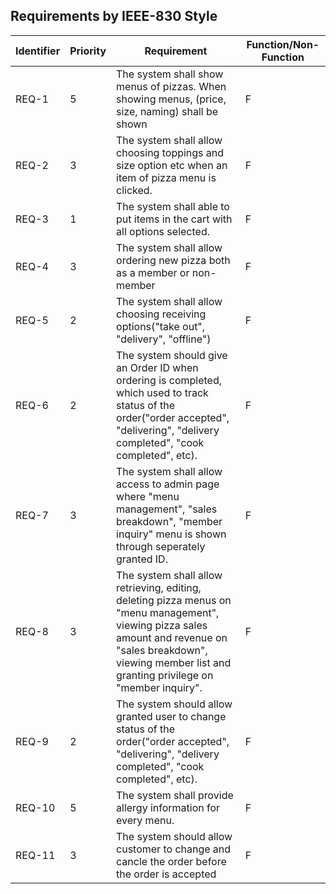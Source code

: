 ## Requirements by IEEE-830 Style

| Identifier | Priority | Requirement | Function/Non-Function |
| - | - | - | - |
| REQ-1 | 5 | The system shall show menus of pizzas. When showing menus, (price, size, naming) shall be shown | F |
| REQ-2 | 3 | The system shall allow choosing toppings and size option etc when an item of pizza menu is clicked. | F |
| REQ-3 | 1 | The system shall able to put items in the cart with all options selected. | F |
| REQ-4 | 3 | The system shall allow ordering new pizza both as a member or non-member | F |
| REQ-5 | 2 | The system shall allow choosing receiving options("take out", "delivery", "offline") | F |
| REQ-6 | 2 | The system should give an Order ID when ordering is completed, which used to track status of the order("order accepted", "delivering", "delivery completed", "cook completed", etc). | F |
| REQ-7 | 3 | The system shall allow access to admin page where "menu management", "sales breakdown", "member inquiry" menu is shown through seperately granted ID. | F |
| REQ-8 | 3 | The system shall allow retrieving, editing, deleting pizza menus on "menu management", viewing pizza sales amount and revenue on "sales breakdown", viewing member list and granting privilege on "member inquiry". | F |
| REQ-9 | 2 | The system should allow granted user to change status of the order("order accepted", "delivering", "delivery completed", "cook completed", etc). | F |
| REQ-10 | 5 | The system shall provide allergy information for every menu. | F |
| REQ-11 | 3 | The system should allow customer to change and cancle the order before the order is accepted | F |
